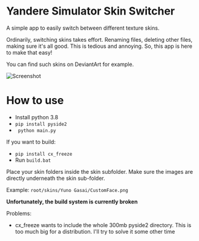 
# Yandere Simulator Skin Switcher
A simple app to easily switch between different texture skins.

Ordinarily, switching skins takes effort. Renaming files, deleting other files, making sure it's all good. This is tedious and annoying. So, this app is here to make that easy!

You can find such skins on DeviantArt for example. 

![Screenshot](https://raw.githubusercontent.com/cherryleafroad/Yandere-Simulator-Skin-Switcher/master/docs/screenshot.png)


# How to use

- Install python 3.8
- `pip install pyside2`
- ` python main.py`

If you want to build:
- `pip install cx_freeze`
- Run `build.bat`

Place your skin folders inside the skin subfolder. Make sure the images are directly underneath the skin sub-folder.

Example: `root/skins/Yuno Gasai/CustomFace.png`

**Unfortunately, the build system is currently broken**

Problems:
- cx_freeze wants to include the whole 300mb pyside2 directory. This is too much big for a distribution. I'll try to solve it some other time
